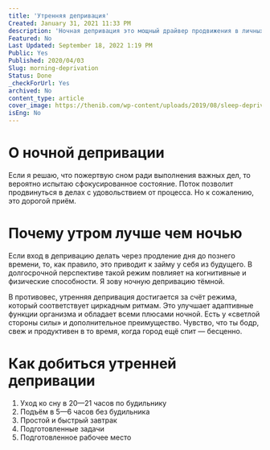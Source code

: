 ```yaml
---
title: 'Утренняя депривация'
Created: January 31, 2021 11:33 PM
description: 'Ночная депривация это мощный драйвер продвижения в личных делах. Об этом знают многие, как и о побочных эффектах. Я открыл для себя светлую сторону этого состояния, которая лучше даже если сложнее в достижении.'
Featured: No
Last Updated: September 18, 2022 1:19 PM
Public: Yes
Published: 2020/04/03
Slug: morning-deprivation
Status: Done
_checkForUrl: Yes
archived: No
content_type: article
cover_image: https://thenib.com/wp-content/uploads/2019/08/sleep-deprivation-101-003-ec4917-1.jpg
isEng: No
---
```


# О ночной депривации

Если я решаю, что пожертвую сном ради выполнения важных дел, то вероятно испытаю сфокусированное состояние. Поток позволит продвинуться в делах с удовольствием от процесса. Но к сожалению, это дорогой приём.

# Почему утром лучше чем ночью

Если вход в депривацию делать через продление дня до познего времени, то, как правило, это приводит к займу у себя из будущего. В долгосрочной перспективе такой режим повлияет на когнитивные и физические способности. Я зову ночную депривацию тёмной.

В противовес, утренняя депривация достигается за счёт режима, который соответствует циркадным ритмам. Это улучшает адаптивные функции организма и обладает всеми плюсами ночной. Есть у «светлой стороны силы» и дополнительное преимущество. Чувство, что ты бодр, свеж и продуктивен в то время, когда город ещё спит — бесценно.

# Как добиться утренней депривации

1. Уход ко сну в 20—21 часов по будильнику
2. Подъём в 5—6 часов без будильника
3. Простой и быстрый завтрак
4. Подготовленные задачи
5. Подготовленное рабочее место